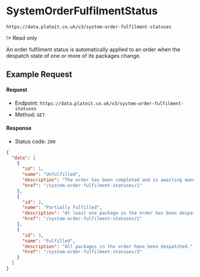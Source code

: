 # SystemOrderFulfilmentStatus

`https://data.plateit.co.uk/v3/system-order-fulfilment-statuses`

!> Read only

An order fulfilment status is automatically applied to an order when the despatch state of one or more of its packages change.

## Example Request

<!-- tabs:start -->

#### **Request**

* Endpoint: `https://data.plateit.co.uk/v3/system-order-fulfilment-statuses`
* Method: `GET`

#### **Response**

* Status code: `200`

```json
{
  "data": [
    {
      "id": 1,
      "name": "Unfulfilled",
      "description": "The order has been completed and is awaiting manufacture.",
      "href": "/system-order-fulfilment-statuses/1"
    },
    {
      "id": 2,
      "name": "Partially Fulfilled",
      "description": "At least one package in the order has been despatched.",
      "href": "/system-order-fulfilment-statuses/2"
    },
    {
      "id": 3,
      "name": "Fulfilled",
      "description": "All packages in the order have been despatched.",
      "href": "/system-order-fulfilment-statuses/3"
    }
  ]
}
```

<!-- tabs:end -->